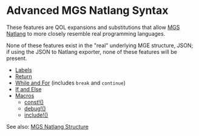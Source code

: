 # Advanced MGS Natlang Syntax

These features are QOL expansions and substitutions that allow [MGS Natlang](mgs/mgs_natlang) to more closely resemble real programming languages.

None of these features exist in the "real" underlying MGE structure, JSON; if using the JSON to Natlang exporter, none of these features will be present.

- [Labels](mgs/advanced_syntax/labels)
- [Return](mgs/advanced_syntax/return)
- [While and For](mgs/advanced_syntax/while_and_for) (includes `break` and `continue`)
- [If and Else](mgs/advanced_syntax/if_and_else)
- [Macros](mgs/advanced_syntax/macros)
	- [const!()](mgs/advanced_syntax/const_)
	- [debug!()](mgs/advanced_syntax/debug_)
	- [include!()](mgs/advanced_syntax/include_)

See also: [MGS Natlang Structure](mgs/mgs_natlang_structure)
